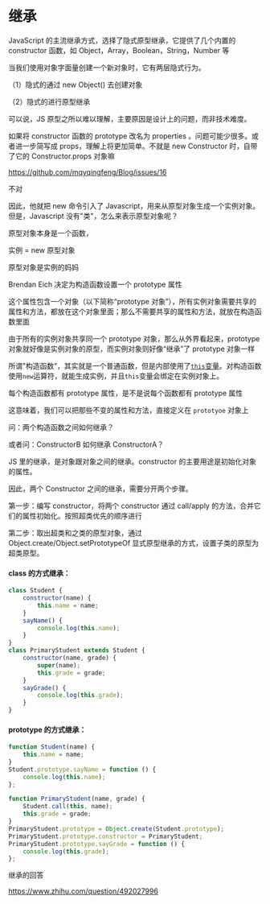 # 继承

JavaScript 的主流继承方式，选择了隐式原型继承，它提供了几个内置的 constructor 函数，如 Object，Array，Boolean，String，Number 等

当我们使用对象字面量创建一个新对象时，它有两层隐式行为。

（1）隐式的通过 new Object() 去创建对象

（2）隐式的进行原型继承

可以说，JS 原型之所以难以理解，主要原因是设计上的问题，而非技术难度。

如果将 constructor 函数的 prototype 改名为 properties 。问题可能少很多。或者进一步简写成 props，理解上将更加简单。不就是 new Constructor 时，自带了它的 Constructor.props 对象嘛

https://github.com/mqyqingfeng/Blog/issues/16

不对

因此，他就把 new 命令引入了 Javascript，用来从原型对象生成一个实例对象。但是，Javascript 没有"类"，怎么来表示原型对象呢？

原型对象本身是一个函数，

实例 = new 原型对象

原型对象是实例的妈妈

Brendan Eich 决定为构造函数设置一个 prototype 属性

这个属性包含一个对象（以下简称“prototype 对象”），所有实例对象需要共享的属性和方法，都放在这个对象里面；那么不需要共享的属性和方法，就放在构造函数里面

由于所有的实例对象共享同一个 prototype 对象，那么从外界看起来，prototype 对象就好像是实例对象的原型，而实例对象则好像“继承”了 prototype 对象一样

所谓"构造函数"，其实就是一个普通函数，但是内部使用了[`this`变量](http://www.ruanyifeng.com/blog/2010/04/using_this_keyword_in_javascript.html)。对构造函数使用`new`运算符，就能生成实例，并且`this`变量会绑定在实例对象上。

每个构造函数都有 prototype 属性，是不是说每个函数都有 prototype 属性

这意味着，我们可以把那些不变的属性和方法，直接定义在 `prototyoe` 对象上

问：两个构造函数之间如何继承？

或者问：ConstructorB 如何继承 ConstructorA？

JS 里的继承，是对象跟对象之间的继承。constructor 的主要用途是初始化对象的属性。

因此，两个 Constructor 之间的继承，需要分开两个步骤。

第一步：编写 constructor，将两个 constructor 通过 call/apply 的方法，合并它们的属性初始化。按照超类优先的顺序进行

第二步：取出超类和之类的原型对象，通过 Object.create/Object.setPrototypeOf 显式原型继承的方式，设置子类的原型为超类原型。

#### class 的方式继承：

```javascript
class Student {
    constructor(name) {
        this.name = name;
    }
    sayName() {
        console.log(this.name);
    }
}
class PrimaryStudent extends Student {
    constructor(name, grade) {
        super(name);
        this.grade = grade;
    }
    sayGrade() {
        console.log(this.grade);
    }
}
```

#### prototype 的方式继承：

```javascript
function Student(name) {
    this.name = name;
}
Student.prototype.sayName = function () {
    console.log(this.name);
};

function PrimaryStudent(name, grade) {
    Student.call(this, name);
    this.grade = grade;
}
PrimaryStudent.prototype = Object.create(Student.prototype);
PrimaryStudent.prototype.constructor = PrimaryStudent;
PrimaryStudent.prototype.sayGrade = function () {
    console.log(this.grade);
};
```

继承的回答

https://www.zhihu.com/question/492027996

